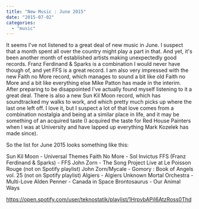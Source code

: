 ```yaml
---
title: "New Music : June 2015"
date: "2015-07-02"
categories: 
  - "music"
---
```


It seems I've not listened to a great deal of new music in June. I suspect that a month spent all over the country might play a part in that. And yet, it's been another month of established artists making unexpectedly good records. Franz Ferdinand & Sparks is a combination I would never have though of, and yet FFS is a great record. I am also very impressed with the new Faith no More record, which manages to sound a bit like old Faith no More and a bit like everything else Mike Patton has made in the interim. After preparing to be disappointed I've actually found myself listening to it a great deal. There is also a new Sun Kil Moon record, which has soundtracked my walks to work, and which pretty much picks up where the last one left off. I love it, but I suspect a lot of that love comes from a combination nostalgia and being at a similar place in life, and it may be something of an acquired taste (I acquired the taste for Red House Painters when I was at University and have lapped up everything Mark Kozelek has made since).

So the list for June 2015 looks something like this:

Sun Kil Moon - Universal Themes Faith No More - Sol Invictus FFS (Franz Ferdinand & Sparks) - FFS John Zorn - The Song Project Live at Le Poisson Rouge (not on Spotify playlist) John Zorn/Mycale - Gomory : Book of Angels vol. 25 (not on Spotify playlist) Algiers - Algiers Unknown Mortal Orchestra - Multi-Love Alden Penner - Canada in Space Brontosaurus - Our Animal Ways

https://open.spotify.com/user/teknostatik/playlist/1HrpvbAPiI6AtzRoss0Thd
